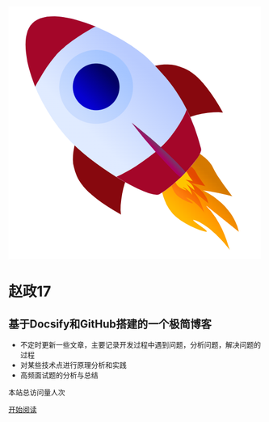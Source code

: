 ![logo](_media/logo02.png)

# 赵政17

## 基于Docsify和GitHub搭建的一个极简博客

- 不定时更新一些文章，主要记录开发过程中遇到问题，分析问题，解决问题的过程
- 对某些技术点进行原理分析和实践
- 高频面试题的分析与总结
    
 
本站总访问量<span id="busuanzi_value_site_pv"></span>人次

 [开始阅读](README.md)